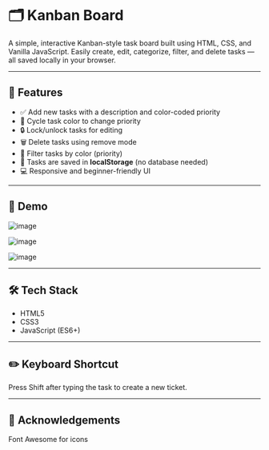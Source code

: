 # 🗂️ Kanban Board

A simple, interactive Kanban-style task board built using HTML, CSS, and Vanilla JavaScript. Easily create, edit, categorize, filter, and delete tasks — all saved locally in your browser.

---

## 🚀 Features

- ✅ Add new tasks with a description and color-coded priority
- 🔁 Cycle task color to change priority
- 🔒 Lock/unlock tasks for editing
- 🗑️ Delete tasks using remove mode
- 🎨 Filter tasks by color (priority)
- 💾 Tasks are saved in **localStorage** (no database needed)
- 💻 Responsive and beginner-friendly UI

---

## 📸 Demo

![image](https://github.com/user-attachments/assets/52f3147f-fa00-461c-bbc9-1266149fb933)

![image](https://github.com/user-attachments/assets/e1bc5e32-127d-4063-9731-16e8c7fb5526)

![image](https://github.com/user-attachments/assets/f14ebcfe-aecf-48e4-9485-5e74f1260225)

---

## 🛠️ Tech Stack

- HTML5  
- CSS3  
- JavaScript (ES6+)

---

## ✏️ Keyboard Shortcut
Press Shift after typing the task to create a new ticket.

---

## 🙌 Acknowledgements
Font Awesome for icons
